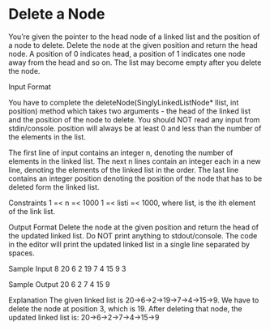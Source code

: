 # Delete a Node 

You’re given the pointer to the head node of a linked list and the position of a node to delete. Delete the node at the given position and return the head node. A position of 0 indicates head, a position of 1 indicates one node away from the head and so on. The list may become empty after you delete the node.

Input Format

You have to complete the deleteNode(SinglyLinkedListNode* llist, int position) method which takes two arguments - the head of the linked list and the position of the node to delete. You should NOT read any input from stdin/console. position will always be at least 0 and less than the number of the elements in the list.

The first line of input contains an integer n, denoting the number of elements in the linked list. 
The next n lines contain an integer each in a new line, denoting the elements of the linked list in the order. 
The last line contains an integer position denoting the position of the node that has to be deleted form the linked list.

Constraints
1 =< n =< 1000
1 =< listi =< 1000, where list, is the ith element of the link list.

Output Format
Delete the node at the given position and return the head of the updated linked list. Do NOT print anything to stdout/console.
The code in the editor will print the updated linked list in a single line separated by spaces.

Sample Input
8
20
6
2
19
7
4
15
9
3

Sample Output
20 6 2 7 4 15 9

Explanation
The given linked list is 20->6->2->19->7->4->15->9. We have to delete the node at position 3, which is 19. After deleting that node, the updated linked list is: 20->6->2->7->4->15->9

